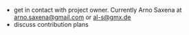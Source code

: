 - get in contact with project owner.
Currently Arno Saxena at arno.saxena@gmail.com or al-s@gmx.de
- discuss contribution plans
